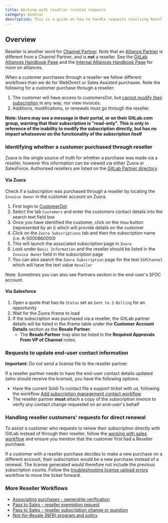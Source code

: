 ```yaml
---
title: Working with reseller related requests
category: General
description: This is a guide on how to handle requests involving Reseller.
---
```


## Overview

Reseller is another word for [Channel Partner](/handbook/resellers/).
Note that an [Alliance Partner](/handbook/support/partnerships/alliance)
is different from a Channel Partner, and is **not** a reseller. See the
[GitLab Alliances Handbook Page](/handbook/alliances/) and the
[Internal Alliances Handbook Page](https://internal.gitlab.com/handbook/alliances/)
for more on alliances.

When a customer purchases through a reseller we follow different workflows than
we do for WebDirect or Sales Assisted purchases. Note the following for a customer purchase through a reseller:

1. The customer will have access to customersDot, but [cannot modify their subscription](https://docs.gitlab.com/subscriptions/customers_portal/#customers-that-purchased-through-a-reseller) in any way, nor view invoices.
1. Additions, modifications, or renewals must go through the reseller.

**Note: Users may see a message in their portal, or on their GitLab.com group, warning that their subscription is "read-only".  This is only in reference of the inability to modify the subscription directly, but has no impact whatsoever on the functionality of the subscription itself**

### Identifying whether a customer purchased through reseller

Zuora is the single source of truth for whether a purchase was made via a reseller, however this information can be viewed via either Zuora or SalesForce. Authorised resellers are listed on the [GitLab Partner directory](https://partners.gitlab.com/English/directory/).

#### Via Zuora

Check if a subscription was purchased through a reseller by locating the `Invoice Owner` in the customer account on Zuora.

1. First login to [CustomerDot](https://customers.gitlab.com/)
1. Select the tab `Customers` and enter the customers contact details into the search text field box
1. Once you have identified the customer, click on the `Show` button (represented by an i) which will provide details on the customer
1. Click on the `Zuora Subscriptions` tab and then the subscription name (i.e. A-S000860000)
1. This will launch the associated subscription page in `Zuora`
1. Look under `Basic Information` and the reseller should be listed in the `Invoice Owner` field in the subscription page
1. You can also search the `Zuora Subscription` page for the text `SSPChannel` which will have the text value `Reseller`

Note:  Sometimes you can also see Partners section in the end-user's SFDC account.

#### Via Salesforce

1. Open a quote that has its `Status` set as `Sent to Z-Billing` for an opportunity
1. Wait for the Zuora iframe to load
1. If the subscription was purchased via a reseller, the GitLab partner details will be listed in the iframe table under the **Customer Account Details** section as the **Resale Partner**.
   - The **Resale Partner** may also be listed in the **Required Approvals From VP of Channel** notes.

### Requests to update end-user contact information

**Important:** Do not send a license file to the reseller partner.

If a reseller partner needs to have the end-user contact details updated (who should receive the license), you have the following options:

- Have the current Sold-To contact file a support ticket with us, following the workflow [Add subscription management contact workflow](/handbook/support/license-and-renewals/workflows/customersdot/associating_purchases#add-subscription-management-contact-workflow)
- The reseller partner **must** attach a copy of the subscription invoice to verify any contact change requested on an end-user's behalf

### Handling reseller customers' requests for direct renewal

To assist a customer who requests to renew their subscription directly with GitLab instead of through their reseller, follow the [working with sales workflow](/handbook/support/license-and-renewals/workflows/working_with_sales) and ensure you mention that the customer first had a Reseller purchase.

If a customer with a reseller purchase decides to make a new purchase on a different account, their subscription would be a new purchase instead of a renewal. The license generated would therefore not include the previous subscription counts. Follow the [troubleshooting license upload errors](/handbook/support/license-and-renewals/workflows/self-managed/troubleshoot_license_upload_issues) workflow to move the ticket forward.

### More Reseller Workflows

- [Associating purchases - ownership verification](/handbook/support/license-and-renewals/workflows/customersdot/associating_purchases#ownership-verification)
- [Pass to Sales - reseller exemption request](/handbook/support/license-and-renewals/workflows/self-managed/cloud-licensing#2-are-reseller-purchases-considered-the-same-as-sales-assisted-if-a-customer-purchased-after-2022-07-07-and-needs-a-legacy-license-should-we-send-them-to-their-account-manager-to-go-through-the-exemption-process-or-do-we-treat-them-the-same-as-web-direct-and-give-them-a-legacy-license-file-no-questions-asked)
- [Pass to Sales - reseller subscription change or question](/handbook/support/license-and-renewals/workflows/working_with_sales#a-reseller-or-reseller-customer-wants-to-change-their-subscription-or-ask-a-question)
- [Not-for-Resale (NFR) program and policy](/handbook/resellers/channel-working-with-gitlab/#not-for-resale-nfr-program-and-policy)
